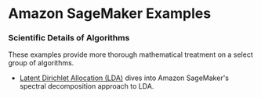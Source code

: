 # Amazon SageMaker Examples

### Scientific Details of Algorithms

These examples provide more thorough mathematical treatment on a select group of algorithms.


- [Latent Dirichlet Allocation (LDA)](lda_topic_modeling) dives into Amazon SageMaker's spectral decomposition approach to LDA.
